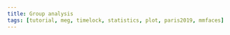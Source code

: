 ```yaml
---
title: Group analysis
tags: [tutorial, meg, timelock, statistics, plot, paris2019, mmfaces]
---
```

